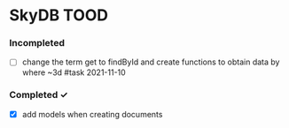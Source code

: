 # SkyDB TOOD

### Incompleted
- [ ] change the term get to findById and create functions to obtain data by where ~3d #task 2021-11-10

### Completed ✓
- [x] add models when creating documents
